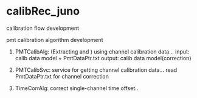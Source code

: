 # calibRec_juno
calibration flow development

pmt calibration algorithm development

1. PMTCalibAlg: (Extracting and ) using channel calibration data...
    input: calib data model + PmtDataPtr.txt
    output: calib data model(correction)


2. PMTCalibSvc: service for getting channel calibration data...
    read PmtDataPtr.txt for channel correction


3. TimeCorrAlg: correct single-channel time offset..
